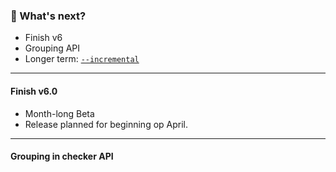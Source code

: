 ### 🔮 What's next?

- Finish v6
- Grouping API
- Longer term: [`--incremental`](https://github.com/stryker-mutator/stryker-js/issues/2753)

---

#### Finish v6.0

- Month-long Beta
- Release planned for beginning op April.

---

#### Grouping in checker API


